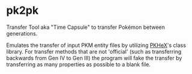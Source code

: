 pk2pk
=====

Transfer Tool aka "Time Capsule" to transfer Pokémon between generations.

Emulates the transfer of input PKM entity files by utilizing [PKHeX](https://github.com/kwsch/PKHeX)'s class library.
For transfer methods that are not 'official' (such as transferring backwards from Gen IV to Gen III) the program will fake the transfer by transferring as many properties as possible to a blank file.
